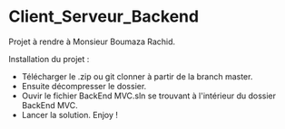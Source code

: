 # Client_Serveur_Backend
Projet à rendre à Monsieur Boumaza Rachid.

Installation du projet : 

- Télécharger le .zip ou git clonner à partir de la branch master.
- Ensuite décompresser le dossier.
- Ouvir le fichier BackEnd MVC.sln se trouvant à l'intérieur du dossier BackEnd MVC.
- Lancer la solution. Enjoy ! 
